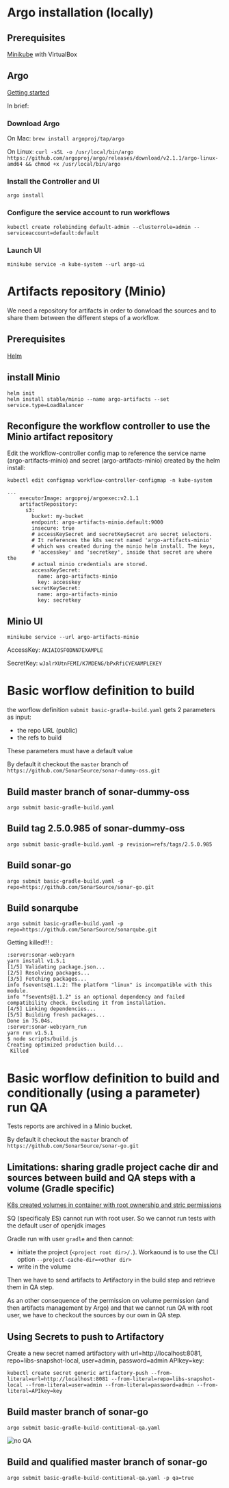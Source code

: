 # Argo installation (locally)

## Prerequisites
[Minikube](https://kubernetes.io/docs/tasks/tools/install-minikube/) with VirtualBox

## Argo
[Getting started](https://github.com/argoproj/argo/blob/master/demo.md)

In brief:

### Download Argo

On Mac: `brew install argoproj/tap/argo`

On Linux: `curl -sSL -o /usr/local/bin/argo https://github.com/argoproj/argo/releases/download/v2.1.1/argo-linux-amd64 && chmod +x /usr/local/bin/argo`

### Install the Controller and UI

`argo install`

### Configure the service account to run workflows

`kubectl create rolebinding default-admin --clusterrole=admin --serviceaccount=default:default`

### Launch UI

`minikube service -n kube-system --url argo-ui`

# Artifacts repository (Minio)

We need a repository for artifacts in order to donwload the sources and to share them between the different steps of a workflow.

## Prerequisites

[Helm](https://docs.helm.sh/using_helm/)

## install Minio

```
helm init
helm install stable/minio --name argo-artifacts --set service.type=LoadBalancer
```

## Reconfigure the workflow controller to use the Minio artifact repository

Edit the workflow-controller config map to reference the service name (argo-artifacts-minio) and secret (argo-artifacts-minio) created by the helm install:

`kubectl edit configmap workflow-controller-configmap -n kube-system`

```
...
    executorImage: argoproj/argoexec:v2.1.1
    artifactRepository:
      s3:
        bucket: my-bucket
        endpoint: argo-artifacts-minio.default:9000
        insecure: true
        # accessKeySecret and secretKeySecret are secret selectors.
        # It references the k8s secret named 'argo-artifacts-minio'
        # which was created during the minio helm install. The keys,
        # 'accesskey' and 'secretkey', inside that secret are where the
        # actual minio credentials are stored.
        accessKeySecret:
          name: argo-artifacts-minio
          key: accesskey
        secretKeySecret:
          name: argo-artifacts-minio
          key: secretkey
```

## Minio UI

`minikube service --url argo-artifacts-minio`

AccessKey: `AKIAIOSFODNN7EXAMPLE`

SecretKey: `wJalrXUtnFEMI/K7MDENG/bPxRfiCYEXAMPLEKEY`

# Basic worflow definition to build

the worflow definition `submit basic-gradle-build.yaml` gets 2 parameters as input:
* the repo URL (public)
* the refs to build

These parameters must have a default value

By default it checkout the `master` branch of `https://github.com/SonarSource/sonar-dummy-oss.git`

## Build master branch of sonar-dummy-oss
`argo submit basic-gradle-build.yaml`

## Build tag 2.5.0.985 of sonar-dummy-oss
`argo submit basic-gradle-build.yaml -p revision=refs/tags/2.5.0.985`

## Build sonar-go
`argo submit basic-gradle-build.yaml -p repo=https://github.com/SonarSource/sonar-go.git`

## Build sonarqube
`argo submit basic-gradle-build.yaml -p repo=https://github.com/SonarSource/sonarqube.git`

Getting killed!!! :
```
:server:sonar-web:yarn
yarn install v1.5.1
[1/5] Validating package.json...
[2/5] Resolving packages...
[3/5] Fetching packages...
info fsevents@1.1.2: The platform "linux" is incompatible with this module.
info "fsevents@1.1.2" is an optional dependency and failed compatibility check. Excluding it from installation.
[4/5] Linking dependencies...
[5/5] Building fresh packages...
Done in 75.04s.
:server:sonar-web:yarn_run
yarn run v1.5.1
$ node scripts/build.js
Creating optimized production build...
 Killed
 ```

# Basic worflow definition to build and conditionally (using a parameter) run QA

Tests reports are archived in a Minio bucket.

By default it checkout the `master` branch of `https://github.com/SonarSource/sonar-go.git`

## Limitations: sharing gradle project cache dir and sources between build and QA steps with a volume (Gradle specific)

[K8s created volumes in container with root ownership and stric permissions](https://github.com/kubernetes/kubernetes/issues/2630)

SQ (specificaly ES) cannot run with root user. So we cannot run tests with the default user of openjdk images

Gradle run with user `gradle` and then cannot:
* initiate the project (`<project root dir>/.`). Workaound is to use the CLI option `--project-cache-dir=<other dir>`
* write in the volume

Then we have to send artifacts to Artifactory in the build step and retrieve them in QA step.

As an other consequence of the permission on volume permission (and then artifacts management by Argo) and that we cannot run QA with root user, we have to checkout the sources by our own in QA step.

## Using Secrets to push to Artifactory

Create a new secret named artifactory with url=http://localhost:8081, repo=libs-snapshot-local, user=admin, password=admin APIkey=key:

`kubectl create secret generic artifactory-push --from-literal=url=http://localhost:8081 --from-literal=repo=libs-snapshot-local --from-literal=user=admin --from-literal=password=admin --from-literal=APIkey=key`

## Build master branch of sonar-go

`argo submit basic-gradle-build-contitional-qa.yaml`

![no QA](https://github.com/drautureau-sonarsource/argo-test/build-no-qa.png)

## Build and qualified master branch of sonar-go

`argo submit basic-gradle-build-contitional-qa.yaml -p qa=true`
